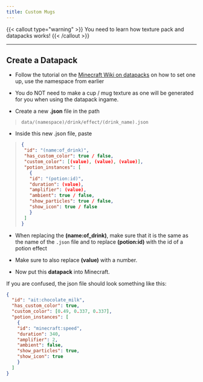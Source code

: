 ```yaml
---
title: Custom Mugs
---
```


{{< callout type="warning" >}}
  You need to learn how texture pack and datapacks works!
{{< /callout >}}

---

## Create a Datapack
- Follow the tutorial on the [Minecraft Wiki on datapacks](https://minecraft.wiki/w/Data_pack) on how to set one up, use the namespace from earlier

- You do NOT need to make a cup / mug texture as one will be generated for you when using the datapack ingame.

- Create a new **.json** file in the path

> `data/(namespace)/drink/effect/(drink_name).json`

- Inside this new .json file, paste

> ```json
>{
>  "id": "(name:of_drink)",
>  "has_custom_color": true / false,
>  "custom_color": [(value), (value), (value)],
>  "potion_instances": [
>    {
>    "id": "(potion:id)",
>    "duration": (value),
>    "amplifier": (value),
>    "ambient": true / false,
>    "show_particles": true / false,
>    "show_icon": true / false
>    }
>  ]
>}
> ```

- When replacing the **(name:of_drink)**, make sure that it is the same as the name of the `.json` file and to replace **(potion:id)** with the id of a potion effect

- Make sure to also replace **(value)** with a number.

- Now put this **datapack** into Minecraft.



If you are confused, the json file should look something like this:
```json
{
  "id": "ait:chocolate_milk",
  "has_custom_color": true,
  "custom_color": [0.49, 0.337, 0.337],
  "potion_instances": [
    {
    "id": "minecraft:speed",
    "duration": 340,
    "amplifier": 2,
    "ambient": false,
    "show_particles": true,
    "show_icon": true
    }
  ]
}
```